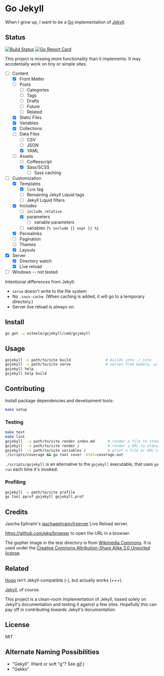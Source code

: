 # Go Jekyll

When I grow up, I want to be a [Go](https://golang.org) implementation of [Jekyll](https://jekyllrb.com).

## Status
[![Build Status](https://travis-ci.org/osteele/gojekyll.svg?branch=master)](https://travis-ci.org/osteele/gojekyll)
[![Go Report Card](https://goreportcard.com/badge/github.com/osteele/gojekyll)](https://goreportcard.com/report/github.com/osteele/gojekyll)

This project is missing more functionality than it implements. It may accidentally work on tiny or simple sites.

- [ ] Content
  - [x] Front Matter
  - [ ] Posts
    - [ ] Categories
    - [ ] Tags
    - [ ] Drafts
    - [ ] Future
    - [ ] Related
  - [x] Static Files
  - [x] Variables
  - [x] Collections
  - [ ] Data Files
    - [ ] CSV
    - [ ] JSON
    - [x] YAML
  - [ ] Assets
    - [ ] Coffeescript
    - [x] Sass/SCSS
      - [ ] Sass caching
- [ ] Customization
  - [x] Templates
    - [x] `link` tag
    - [ ] Remaining Jekyll Liquid tags
    - [ ] Jekyll Liquid filters
  - [x] Includes
    - [ ] `include_relative`
    - [x] parameters
      - [ ] variable parameters
    - [ ] variables `{% include {{ expr }} %}`
  - [x] Permalinks
  - [ ] Pagination
  - [ ] Themes
  - [x] Layouts
- [x] Server
  - [x] Directory watch
  - [x] Live reload
- [ ] Windows -- not tested

Intentional differences from Jekyll:

- `serve` doesn't write to the file system
- No `.sass-cache`. (When caching is added, it will go to a temporary directory.)
- Server live reload is always on.

## Install

```bash
go get -u osteele/gojekyll/cmd/gojekyll
```

## Usage

```bash
gojekyll -s path/to/site build                # builds into ./_site
gojekyll -s path/to/site serve                # serves from memory, w/ live reload
gojekyll help
gojekyll help build
```

## Contributing

Install package dependencies and development tools:

```bash
make setup
```

### Testing

```bash
make test
make lint
gojekyll  -s path/to/site render index.md      # render a file to stdout
gojekyll  -s path/to/site render /             # render a URL to stdout
gojekyll  -s path/to/site variables /          # print a file or URL's variables
./scripts/coverage && go tool cover -html=coverage.out
```

`./scripts/gojekyll` is an alternative to the `gojekyll` executable, that uses `go run` each time it's invoked.

### Profiling

```bash
gojekyll -s path/to/site profile
go tool pprof gojekyll gojekyll.prof
```

## Credits

Jascha Ephraim's [jaschaephraim/lrserver](https://github.com/jaschaephraim/lrserver) Live Reload server.

<https://github.com/pkg/browser> to open the URL in a browser.

The gopher image in the test directory is from [Wikimedia Commons](https://commons.wikimedia.org/wiki/File:Gophercolor.jpg). It is used under the [Creative Commons Attribution-Share Alike 3.0 Unported license](https://creativecommons.org/licenses/by-sa/3.0/deed.en).

## Related

[Hugo](https://gohugo.io) isn't Jekyll-compatible (-), but actually works (+++).

[Jekyll](https://jekyllrb.com), of course.

This project is a clean-room implementation of Jekyll, based solely on Jekyll's documentation and testing it against a few sites. Hopefully this can pay off in contributing towards Jekyll's documentation.

## License

MIT

## Alternate Naming Possibilities

* "Gekyll". (Hard or soft "g"? See [gif](https://en.wikipedia.org/wiki/GIF#Pronunciation_of_GIF).)
* "Gekko"
